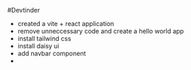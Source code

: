 #Devtinder 

- created a vite + react application
- remove unneccessary code and create a hello world app
- install tailwind css
- install daisy ui
- add navbar component
- 
